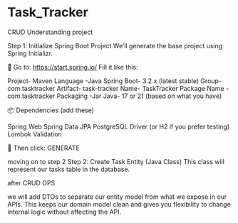 # Task_Tracker
CRUD Understanding project 


 Step 1: Initialize Spring Boot Project
We’ll generate the base project using Spring Initializr.

🔧 Go to: https://start.spring.io/
Fill it like this:

Project-	Maven
Language	-Java
Spring Boot-	3.2.x (latest stable)
Group-	com.tasktracker
Artifact-	task-tracker
Name-	TaskTracker
Package Name	-com.tasktracker
Packaging	-Jar
Java-	17 or 21 (based on what you have)

📦 Dependencies (add these)

Spring Web
Spring Data JPA
PostgreSQL Driver (or H2 if you prefer testing)
Lombok
Validation 

🔽 Then click:
GENERATE 


moving on to step 2
Step 2: Create Task Entity (Java Class)
This class will represent our tasks table in the database.







after CRUD OPS

we will add DTOs to  separate our entity model from what we expose in our APIs. This keeps our domain model clean and gives you flexibility to change internal logic without affecting the API.


